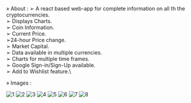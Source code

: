 » About :
➢ A react based web-app for complete information on all th the cryptocurrencies.\
➢ Displays Charts.\
➢ Coin Information.\
➢ Current Price.\
➢24-hour Price change.\
➢ Market Capital.\
➢ Data available in multiple currencies.\
➢ Charts for multiple time frames.\
➢ Google Sign-in/Sign-Up available.\
➢ Add to Wishlist feature.\

» Images :

![1](https://user-images.githubusercontent.com/71341282/156875648-b38d90e9-7d9f-42ca-9154-78ee528fea2a.png)
![2](https://user-images.githubusercontent.com/71341282/156875654-2324f4d9-39cc-495e-bcb5-083e23132e27.png)
![3](https://user-images.githubusercontent.com/71341282/156875657-77a78c17-f2a7-46c8-87cd-59254b51f77e.png)
![4](https://user-images.githubusercontent.com/71341282/156875660-0bfd3068-886a-4531-b35e-511e38c87fac.png)
![5](https://user-images.githubusercontent.com/71341282/156875664-4fd46368-6654-4c5a-af23-67a5c9988145.png)
![6](https://user-images.githubusercontent.com/71341282/156875665-a7770501-3171-41c7-80d9-aba2825df5a4.png)
![7](https://user-images.githubusercontent.com/71341282/156875667-10abc3ea-cc60-49a7-af23-2506b2467b6f.png)
![8](https://user-images.githubusercontent.com/71341282/156875673-b362cc29-fc8e-4563-9b39-f73483549a75.png)
